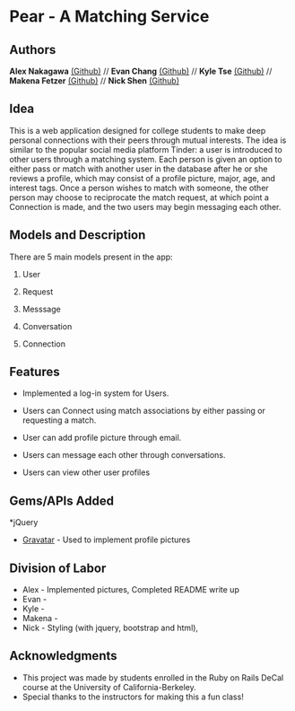 # Pear - A Matching Service

## Authors

**Alex Nakagawa** [(Github)](https://github.com/alexnakagawa3) // **Evan Chang** [(Github)](https://github.com/pkmnfreak) // **Kyle Tse** [(Github)](https://github.com/tsekylekobie) // **Makena Fetzer** [(Github)](https://github.com/makenafetzer) // **Nick Shen** [(Github)](https://github.com/nickshen)

## Idea

This is a web application designed for college students to make deep personal connections with their peers through mutual interests. The idea is similar to the popular social media platform Tinder: a user is introduced to other users through a matching system. Each person is given an option to either pass or match with another user in the database after he or she reviews a profile, which may consist of a profile picture, major, age, and interest tags. Once a person wishes to match with someone, the other person may choose to reciprocate the match request, at which point a Connection is made, and the two users may begin messaging each other. 

## Models and Description

There are 5 main models present in the app:

1. User

2. Request

3. Messsage

4. Conversation

5. Connection




## Features

* Implemented a log-in system for Users.

* Users can Connect using match associations by either passing or requesting a match.

* User can add profile picture through email.

* Users can message each other through conversations.

* Users can view other user profiles

## Gems/APIs Added

*jQuery

* [Gravatar](https://en.gravatar.com/) - Used to implement profile pictures

## Division of Labor

* Alex - Implemented pictures, Completed README write up
* Evan - 
* Kyle - 
* Makena - 
* Nick - Styling (with jquery, bootstrap and html),

## Acknowledgments

* This project was made by students enrolled in the Ruby on Rails DeCal course at the University of California-Berkeley.
* Special thanks to the instructors for making this a fun class!
